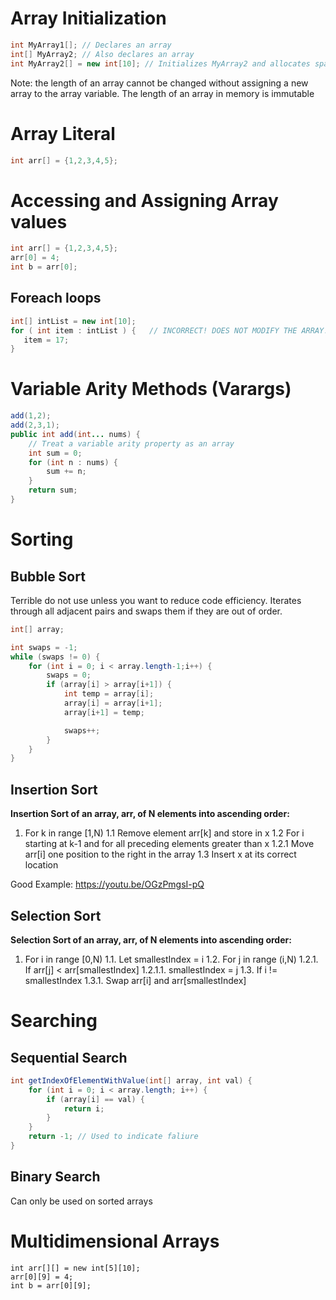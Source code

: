# Array Initialization
```java
int MyArray1[]; // Declares an array
int[] MyArray2; // Also declares an array
int MyArray2[] = new int[10]; // Initializes MyArray2 and allocates space for 10 ints. No values are assigned to the array
```

Note: the length of an array cannot be changed without assigning a new array to the array variable. The length of an array in memory is immutable
# Array Literal
```java
int arr[] = {1,2,3,4,5};
```
# Accessing and Assigning Array values
```java 
int arr[] = {1,2,3,4,5};
arr[0] = 4;
int b = arr[0];
```

## Foreach loops
```java
int[] intList = new int[10];
for ( int item : intList ) {   // INCORRECT! DOES NOT MODIFY THE ARRAY!
   item = 17;
}
```
# Variable Arity Methods (Varargs)
```java
add(1,2);
add(2,3,1);
public int add(int... nums) {
    // Treat a variable arity property as an array
    int sum = 0;
    for (int n : nums) {
        sum += n;
    }
    return sum;
}
```
# Sorting
## Bubble Sort
Terrible do not use unless you want to reduce code efficiency. Iterates through all adjacent pairs and swaps them if they are out of order.
```java
int[] array;

int swaps = -1;
while (swaps != 0) {
    for (int i = 0; i < array.length-1;i++) {
        swaps = 0;
        if (array[i] > array[i+1]) {
            int temp = array[i];
            array[i] = array[i+1];
            array[i+1] = temp;

            swaps++;
        }
    }
}
```

## Insertion Sort
**Insertion Sort of an array, arr, of N elements into ascending order:**
1. For k in range [1,N)
   1.1 Remove element arr[k] and store in x
   1.2 For i starting at k-1 and for all preceding elements greater than x
      1.2.1 Move arr[i] one position to the right in the array
   1.3 Insert x at its correct location

Good Example: https://youtu.be/OGzPmgsI-pQ

## Selection Sort
**Selection Sort of an array, arr, of N elements into ascending order:**
1. For i in range [0,N)
   1.1. Let smallestIndex = i
   1.2. For j in range (i,N)
      1.2.1. If arr[j] < arr[smallestIndex]
         1.2.1.1. smallestIndex = j
   1.3. If i != smallestIndex
      1.3.1. Swap arr[i] and arr[smallestIndex]


# Searching
## Sequential Search
```java
int getIndexOfElementWithValue(int[] array, int val) {
    for (int i = 0; i < array.length; i++) {
        if (array[i] == val) {
            return i;
        }
    }
    return -1; // Used to indicate faliure
}
```
## Binary Search
Can only be used on sorted arrays


# Multidimensional Arrays
```
int arr[][] = new int[5][10];
arr[0][9] = 4;
int b = arr[0][9];
```
